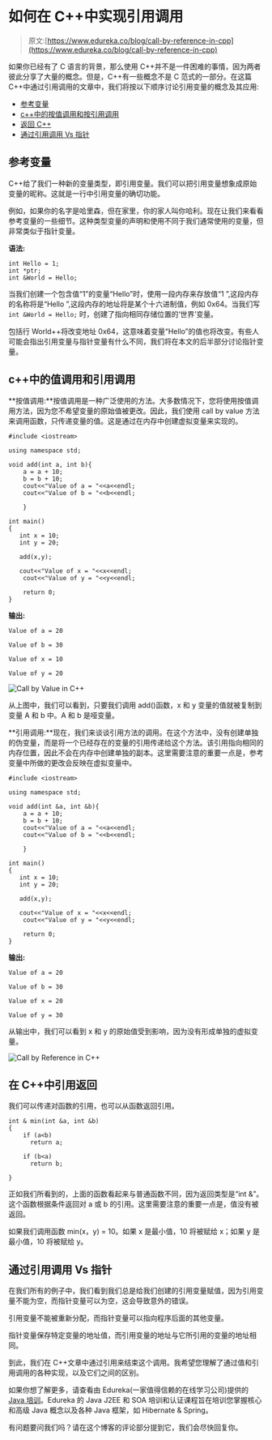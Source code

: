 # 如何在 C++中实现引用调用

> 原文:[https://www.edureka.co/blog/call-by-reference-in-cpp](https://www.edureka.co/blog/call-by-reference-in-cpp)

如果你已经有了 C 语言的背景，那么使用 C++并不是一件困难的事情，因为两者彼此分享了大量的概念。但是，C++有一些概念不是 C 范式的一部分。在这篇 C++中通过引用调用的文章中，我们将按以下顺序讨论引用变量的概念及其应用:

*   [参考变量](#variable)
*   [c++中的按值调用和按引用调用](#value-reference)
*   [返回 C++](#return)
*   [通过引用调用 Vs 指针](#pointer)

## **参考变量**

C++给了我们一种新的变量类型，即引用变量。我们可以把引用变量想象成原始变量的昵称。这就是一行中引用变量的确切功能。

例如，如果你的名字是哈里森，但在家里，你的家人叫你哈利。现在让我们来看看参考变量的一些细节。这种类型变量的声明和使用不同于我们通常使用的变量，但非常类似于指针变量。

**语法:**

```
int Hello = 1;
int *ptr;
int &World = Hello;
```

当我们创建一个包含值“1”的变量“Hello”时，使用一段内存来存放值“1 ”,这段内存的名称将是“Hello ”,这段内存的地址将是某个十六进制值，例如 0x64。当我们写 `int &World = Hello;` 时，创建了指向相同存储位置的‘世界’变量。

包括行 World++将改变地址 0x64，这意味着变量“Hello”的值也将改变。有些人可能会指出引用变量与指针变量有什么不同，我们将在本文的后半部分讨论指针变量。

## **c++中的值调用和引用调用**

**按值调用:**按值调用是一种广泛使用的方法。大多数情况下，您将使用按值调用方法，因为您不希望变量的原始值被更改。因此，我们使用 call by value 方法来调用函数，只传递变量的值。这是通过在内存中创建虚拟变量来实现的。

```
#include <iostream>

using namespace std;

void add(int a, int b){
    a = a + 10;
    b = b + 10;
    cout<<"Value of a = "<<a<<endl;
    cout<<"Value of b = "<<b<<endl;

    }

int main()
{
   int x = 10;
   int y = 20;

   add(x,y);

   cout<<"Value of x = "<<x<<endl;
    cout<<"Value of y = "<<y<<endl;

    return 0;
}
```

**输出:**

`Value of a = 20`

`Value of b = 30`

`Value of x = 10`

`Value of y = 20`

![Call by Value in C++](../Images/487187b7cac3f6518ae5f699b0d5c3e2.png)

从上图中，我们可以看到，只要我们调用 add()函数，x 和 y 变量的值就被复制到变量 A 和 b 中。A 和 b 是哑变量。

**引用调用:**现在，我们来谈谈引用方法的调用。在这个方法中，没有创建单独的伪变量，而是将一个已经存在的变量的引用传递给这个方法。该引用指向相同的内存位置，因此不会在内存中创建单独的副本。这里需要注意的重要一点是，参考变量中所做的更改会反映在虚拟变量中。

```
#include <iostream>

using namespace std;

void add(int &a, int &b){
    a = a + 10;
    b = b + 10;
    cout<<"Value of a = "<<a<<endl;
    cout<<"Value of b = "<<b<<endl;

    }

int main()
{
   int x = 10;
   int y = 20;

   add(x,y);

   cout<<"Value of x = "<<x<<endl;
    cout<<"Value of y = "<<y<<endl;

    return 0;
}
```

**输出:**

`Value of a = 20`

`Value of b = 30`

`Value of x = 20`

`Value of y = 30`

从输出中，我们可以看到 x 和 y 的原始值受到影响，因为没有形成单独的虚拟变量。

![Call by Reference in C++](../Images/748999fe83cd729155e090ec616c48fc.png)

## **在 C++中引用返回**

我们可以传递对函数的引用，也可以从函数返回引用。

```
int & min(int &a, int &b)
{
    if (a<b)
      return a;

    if (b<a)
      return b;

}

```

正如我们所看到的，上面的函数看起来与普通函数不同，因为返回类型是“int &”。这个函数根据条件返回对 a 或 b 的引用。这里需要注意的重要一点是，值没有被返回。

如果我们调用函数 min(x，y) = 10。如果 x 是最小值，10 将被赋给 x；如果 y 是最小值，10 将被赋给 y。

## **通过引用调用 Vs 指针**

在我们所有的例子中，我们看到我们总是给我们创建的引用变量赋值，因为引用变量不能为空，而指针变量可以为空，这会导致意外的错误。

引用变量不能被重新分配，而指针变量可以指向程序后面的其他变量。

指针变量保存特定变量的地址值，而引用变量的地址与它所引用的变量的地址相同。

到此，我们在 C++文章中通过引用来结束这个调用。我希望您理解了通过值和引用调用的各种实现，以及它们之间的区别。

如果你想了解更多，请查看由 Edureka(一家值得信赖的在线学习公司)提供的  [Java 培训](https://www.edureka.co/java-j2ee-soa-training)。Edureka 的 Java J2EE 和 SOA 培训和认证课程旨在培训您掌握核心和高级 Java 概念以及各种 Java 框架，如 Hibernate & Spring。

有问题要问我们吗？请在这个博客的评论部分提到它，我们会尽快回复你。